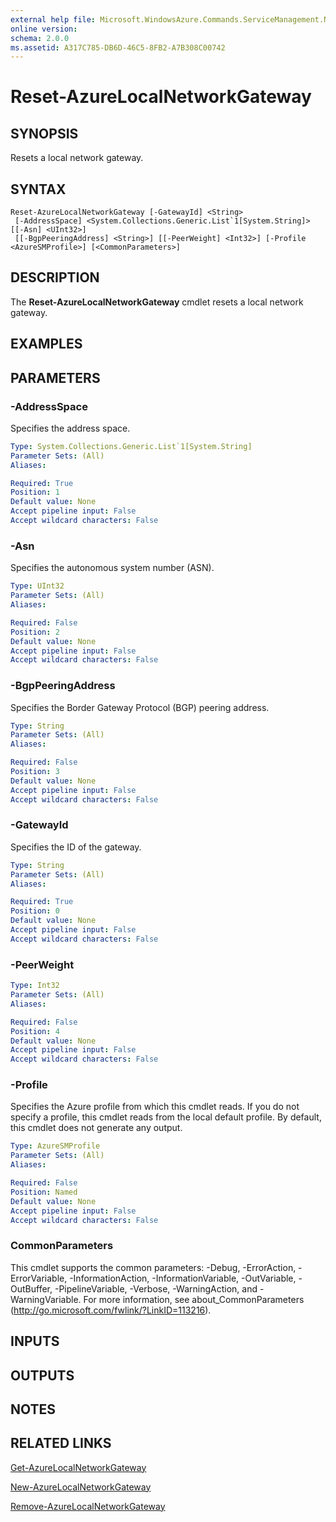 ```yaml
---
external help file: Microsoft.WindowsAzure.Commands.ServiceManagement.Network.dll-Help.xml
online version: 
schema: 2.0.0
ms.assetid: A317C785-DB6D-46C5-8FB2-A7B308C00742
---
```


# Reset-AzureLocalNetworkGateway

## SYNOPSIS
Resets a local network gateway.

## SYNTAX

```
Reset-AzureLocalNetworkGateway [-GatewayId] <String>
 [-AddressSpace] <System.Collections.Generic.List`1[System.String]> [[-Asn] <UInt32>]
 [[-BgpPeeringAddress] <String>] [[-PeerWeight] <Int32>] [-Profile <AzureSMProfile>] [<CommonParameters>]
```

## DESCRIPTION
The **Reset-AzureLocalNetworkGateway** cmdlet resets a local network gateway.

## EXAMPLES


## PARAMETERS

### -AddressSpace
Specifies the address space.

```yaml
Type: System.Collections.Generic.List`1[System.String]
Parameter Sets: (All)
Aliases: 

Required: True
Position: 1
Default value: None
Accept pipeline input: False
Accept wildcard characters: False
```

### -Asn
Specifies the autonomous system number (ASN).

```yaml
Type: UInt32
Parameter Sets: (All)
Aliases: 

Required: False
Position: 2
Default value: None
Accept pipeline input: False
Accept wildcard characters: False
```

### -BgpPeeringAddress
Specifies the Border Gateway Protocol (BGP) peering address.

```yaml
Type: String
Parameter Sets: (All)
Aliases: 

Required: False
Position: 3
Default value: None
Accept pipeline input: False
Accept wildcard characters: False
```

### -GatewayId
Specifies the ID of the gateway.

```yaml
Type: String
Parameter Sets: (All)
Aliases: 

Required: True
Position: 0
Default value: None
Accept pipeline input: False
Accept wildcard characters: False
```

### -PeerWeight
```yaml
Type: Int32
Parameter Sets: (All)
Aliases: 

Required: False
Position: 4
Default value: None
Accept pipeline input: False
Accept wildcard characters: False
```

### -Profile
Specifies the Azure profile from which this cmdlet reads. 
If you do not specify a profile, this cmdlet reads from the local default profile.
By default, this cmdlet does not generate any output.

```yaml
Type: AzureSMProfile
Parameter Sets: (All)
Aliases: 

Required: False
Position: Named
Default value: None
Accept pipeline input: False
Accept wildcard characters: False
```

### CommonParameters
This cmdlet supports the common parameters: -Debug, -ErrorAction, -ErrorVariable, -InformationAction, -InformationVariable, -OutVariable, -OutBuffer, -PipelineVariable, -Verbose, -WarningAction, and -WarningVariable. For more information, see about_CommonParameters (http://go.microsoft.com/fwlink/?LinkID=113216).

## INPUTS

## OUTPUTS

## NOTES

## RELATED LINKS

[Get-AzureLocalNetworkGateway](./Get-AzureLocalNetworkGateway.md)

[New-AzureLocalNetworkGateway](./New-AzureLocalNetworkGateway.md)

[Remove-AzureLocalNetworkGateway](./Remove-AzureLocalNetworkGateway.md)


